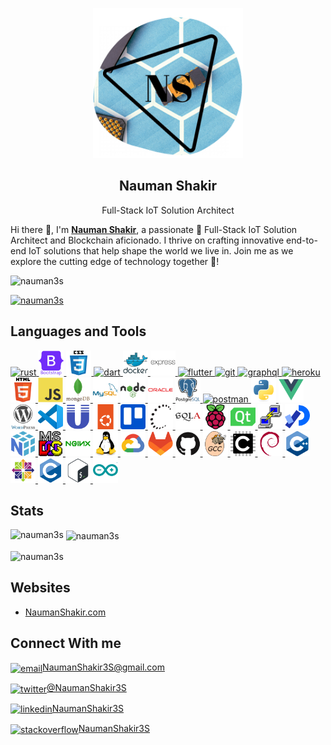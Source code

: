 <p align="center">
 <a href="https://NaumanShakir.com" target="_blank">
  <img width="240" src="logo.png" />  
  </a>
  <h2 align="center">Nauman Shakir</h2>
  
  <p align="center">Full-Stack IoT Solution Architect</p>
  
</p>

Hi there 👋, I'm <a href="https://naumanshakir.com/" target="_blank"><b>Nauman Shakir</b></a>, a passionate 🚀 Full-Stack IoT Solution Architect and Blockchain aficionado. I thrive on crafting innovative end-to-end IoT solutions that help shape the world we live in. Join me as we explore the cutting edge of technology together 🚀!

<p align="left"> <img src="https://komarev.com/ghpvc/?username=nauman3s&label=Profile%20views&color=0e75b6&style=flat" alt="nauman3s" /> </p>

<p align="left"> <a href="https://github.com/ryo-ma/github-profile-trophy"><img src="https://github-profile-trophy.vercel.app/?username=nauman3s&theme=onedark&row=3&column=4&margin-w=12&margin-h=10" alt="nauman3s" /></a> </p>

## Languages and Tools

<p align="left"> <a href="https://www.rust-lang.org" target="_blank"> <img src="https://commons.wikimedia.org/wiki/File:Rust_programming_language_black_logo.svg#/media/File:Rust_programming_language_black_logo.svg" alt="rust" width="40" height="40"/> </a> <a href="https://getbootstrap.com" target="_blank"> <img src="https://raw.githubusercontent.com/devicons/devicon/master/icons/bootstrap/bootstrap-plain-wordmark.svg" alt="bootstrap" width="40" height="40"/> </a>  <a href="https://www.w3schools.com/css/" target="_blank"> <img src="https://raw.githubusercontent.com/devicons/devicon/master/icons/css3/css3-original-wordmark.svg" alt="css3" width="40" height="40"/> </a> <a href="https://dart.dev" target="_blank"> <img src="https://www.vectorlogo.zone/logos/dartlang/dartlang-icon.svg" alt="dart" width="40" height="40"/> </a> <a href="https://www.docker.com/" target="_blank"> <img src="https://raw.githubusercontent.com/devicons/devicon/master/icons/docker/docker-original-wordmark.svg" alt="docker" width="40" height="40"/> </a> <a href="https://expressjs.com" target="_blank"> <img src="https://raw.githubusercontent.com/devicons/devicon/master/icons/express/express-original-wordmark.svg" alt="express" width="40" height="40"/> </a> <a href="https://flutter.dev" target="_blank"> <img src="https://www.vectorlogo.zone/logos/flutterio/flutterio-icon.svg" alt="flutter" width="40" height="40"/> </a> <a href="https://git-scm.com/" target="_blank"> <img src="https://www.vectorlogo.zone/logos/git-scm/git-scm-icon.svg" alt="git" width="40" height="40"/> </a> <a href="https://graphql.org" target="_blank"> <img src="https://www.vectorlogo.zone/logos/graphql/graphql-icon.svg" alt="graphql" width="40" height="40"/> </a> <a href="https://heroku.com" target="_blank"> <img src="https://www.vectorlogo.zone/logos/heroku/heroku-icon.svg" alt="heroku" width="40" height="40"/> </a> <a href="https://www.w3.org/html/" target="_blank"> <img src="https://raw.githubusercontent.com/devicons/devicon/master/icons/html5/html5-original-wordmark.svg" alt="html5" width="40" height="40"/> </a> <a href="https://developer.mozilla.org/en-US/docs/Web/JavaScript" target="_blank"> <img src="https://raw.githubusercontent.com/devicons/devicon/master/icons/javascript/javascript-original.svg" alt="javascript" width="40" height="40"/> </a> <a href="https://www.linux.org/" target="_blank"> <a href="https://www.mongodb.com/" target="_blank"> <img src="https://raw.githubusercontent.com/devicons/devicon/master/icons/mongodb/mongodb-original-wordmark.svg" alt="mongodb" width="40" height="40"/> </a> <a href="https://www.mysql.com/" target="_blank"> <img src="https://raw.githubusercontent.com/devicons/devicon/master/icons/mysql/mysql-original-wordmark.svg" alt="mysql" width="40" height="40"/> </a>  <a href="https://nodejs.org" target="_blank"> <img src="https://raw.githubusercontent.com/devicons/devicon/master/icons/nodejs/nodejs-original-wordmark.svg" alt="nodejs" width="40" height="40"/> </a> <a href="https://opencv.org/" target="_blank">  <a href="https://www.oracle.com/" target="_blank"> <img src="https://raw.githubusercontent.com/devicons/devicon/master/icons/oracle/oracle-original.svg" alt="oracle" width="40" height="40"/> </a> <a href="https://www.postgresql.org" target="_blank"> <img src="https://raw.githubusercontent.com/devicons/devicon/master/icons/postgresql/postgresql-original-wordmark.svg" alt="postgresql" width="40" height="40"/> </a> <a href="https://postman.com" target="_blank"> <img src="https://www.vectorlogo.zone/logos/getpostman/getpostman-icon.svg" alt="postman" width="40" height="40"/> </a> <a href="https://www.python.org" target="_blank"> <img src="https://raw.githubusercontent.com/devicons/devicon/master/icons/python/python-original.svg" alt="python" width="40" height="40"/> </a> <a href="https://vuejs.org/" target="_blank"> <img src="https://raw.githubusercontent.com/devicons/devicon/master/icons/vuejs/vuejs-original.svg" alt="vuejs" width="40" height="40"/> </a> 
 <a href="https://wordpress.com/" target="_blank"> <img src="https://raw.githubusercontent.com/devicons/devicon/master/icons/wordpress/wordpress-original.svg" alt="wordpress" width="40" height="40"/> </a>
  <a href="https://code.visualstudio.com/" target="_blank"> <img src="https://raw.githubusercontent.com/devicons/devicon/master/icons/vscode/vscode-original.svg" alt="vscode" width="40" height="40"/> </a>
   <a href="https://unix.org/" target="_blank"> <img src="https://raw.githubusercontent.com/devicons/devicon/master/icons/unix/unix-original.svg" alt="unix" width="40" height="40"/> </a>
 <a href="https://ubuntu.com/" target="_blank"> <img src="https://raw.githubusercontent.com/devicons/devicon/master/icons/ubuntu/ubuntu-plain.svg" alt="ubuntu" width="40" height="40"/> </a>
  <a href="https://trello.com/" target="_blank"> <img src="https://raw.githubusercontent.com/devicons/devicon/master/icons/trello/trello-plain.svg" alt="trello" width="40" height="40"/> </a>
   <a href="https://en.wikipedia.org/wiki/Secure_Shell" target="_blank"> <img src="https://raw.githubusercontent.com/devicons/devicon/master/icons/ssh/ssh-original.svg" alt="ssh" width="40" height="40"/> </a>
    <a href="https://www.sqlalchemy.org/" target="_blank"> <img src="https://raw.githubusercontent.com/devicons/devicon/master/icons/sqlalchemy/sqlalchemy-original.svg" alt="sqlalchemy" width="40" height="40"/> </a>
 <a href="https://www.raspberrypi.org/" target="_blank"> <img src="https://raw.githubusercontent.com/devicons/devicon/master/icons/raspberrypi/raspberrypi-original.svg" alt="raspberrypi" width="40" height="40"/> </a>
 <a href="https://www.qt.io/" target="_blank"> <img src="https://raw.githubusercontent.com/devicons/devicon/master/icons/qt/qt-original.svg" alt="qt" width="40" height="40"/> </a>
 <a href="https://www.putty.org/" target="_blank"> <img src="https://raw.githubusercontent.com/devicons/devicon/master/icons/putty/putty-original.svg" alt="putty" width="40" height="40"/> </a>
 <a href="https://processing.org/" target="_blank"> <img src="https://raw.githubusercontent.com/devicons/devicon/master/icons/processing/processing-original.svg" alt="processing" width="40" height="40"/> </a>
 <a href="https://numpy.org/" target="_blank"> <img src="https://raw.githubusercontent.com/devicons/devicon/master/icons/numpy/numpy-original.svg" alt="numpy" width="40" height="40"/> </a>
 <a href="https://en.wikipedia.org/wiki/MS-DOS" target="_blank"> <img src="https://raw.githubusercontent.com/devicons/devicon/master/icons/msdos/msdos-original.svg" alt="msdos" width="40" height="40"/> </a>
 <a href="https://www.nginx.com/" target="_blank"> <img src="https://raw.githubusercontent.com/devicons/devicon/master/icons/nginx/nginx-original.svg" alt="nginx" width="40" height="40"/> </a>
 <a href="https://www.linux.org/" target="_blank"> <img src="https://raw.githubusercontent.com/devicons/devicon/master/icons/linux/linux-original.svg" alt="linux" width="40" height="40"/> </a>
 <a href="https://cloud.google.com/" target="_blank"> <img src="https://raw.githubusercontent.com/devicons/devicon/master/icons/googlecloud/googlecloud-original.svg" alt="googlecloud" width="40" height="40"/> </a>
 <a href="https://about.gitlab.com/" target="_blank"> <img src="https://raw.githubusercontent.com/devicons/devicon/master/icons/gitlab/gitlab-original.svg" alt="gitlab" width="40" height="40"/> </a>
 <a href="https://github.com/" target="_blank"> <img src="https://raw.githubusercontent.com/devicons/devicon/master/icons/github/github-original.svg" alt="github" width="40" height="40"/> </a>
 <a href="https://gcc.gnu.org/" target="_blank"> <img src="https://raw.githubusercontent.com/devicons/devicon/master/icons/gcc/gcc-original.svg" alt="gcc" width="40" height="40"/> </a>
 <a href="https://en.wikipedia.org/wiki/Embedded_C" target="_blank"> <img src="https://raw.githubusercontent.com/devicons/devicon/master/icons/embeddedc/embeddedc-original.svg" alt="embeddedc" width="40" height="40"/> </a>
 <a href="https://www.debian.org/" target="_blank"> <img src="https://raw.githubusercontent.com/devicons/devicon/master/icons/debian/debian-original.svg" alt="debian" width="40" height="40"/> </a>
 <a href="https://isocpp.org/" target="_blank"> <img src="https://raw.githubusercontent.com/devicons/devicon/master/icons/cplusplus/cplusplus-original.svg" alt="cplusplus" width="40" height="40"/> </a>
 <a href="https://www.centos.org/" target="_blank"> <img src="https://raw.githubusercontent.com/devicons/devicon/master/icons/centos/centos-original.svg" alt="centos" width="40" height="40"/> </a>
 <a href="https://en.wikipedia.org/wiki/C_(programming_language)" target="_blank"> <img src="https://raw.githubusercontent.com/devicons/devicon/master/icons/c/c-original.svg" alt="c" width="40" height="40"/> </a>
 <a href="https://www.gnu.org/software/bash/" target="_blank"> <img src="https://raw.githubusercontent.com/devicons/devicon/master/icons/bash/bash-original.svg" alt="bash" width="40" height="40"/> </a>
 <a href="https://www.arduino.cc/" target="_blank"> <img src="https://raw.githubusercontent.com/devicons/devicon/master/icons/arduino/arduino-original.svg" alt="arduino" width="40" height="40"/> </a>

 </p>

## Stats

<p><img align="left" src="https://github-readme-stats.vercel.app/api/top-langs?username=nauman3s&show_icons=true&locale=en&layout=compact&count_private=true&theme=radical&langs_count=10" alt="nauman3s" /></p>

<p>&nbsp;<img align="center" src="https://github-readme-stats.vercel.app/api?username=nauman3s&show_icons=true&locale=en&count_private=true&theme=radical" alt="nauman3s" /></p>

<p><img align="center" src="https://github-readme-streak-stats.herokuapp.com/?user=nauman3s&theme=radical" alt="nauman3s" /></p>

## Websites

<!-- BLOG-POST-LIST:START -->
- [NaumanShakir.com](https://NaumanShakir.com)
<!-- - [Product In-Development](https://Imsaar.com) -->
<!-- BLOG-POST-LIST:END -->

## Connect With me


 <p align="left" float="left">
 
  
  <a href="mailto:naumanshakir3s@gmail.com"><img align="center"  src="https://img.icons8.com/color/96/000000/gmail.png" alt="email" width="32" />NaumanShakir3S@gmail.com</a>

  <a href="https://twitter.com/NaumanShakir3S"><img align="center"  src="https://img.icons8.com/color/96/000000/twitter-squared.png" alt="twitter" width="32" />@NaumanShakir3S</a>
 
 

  <a href="https://www.linkedin.com/in/NaumanShakir3S"><img align="center"  src="https://img.icons8.com/color/96/000000/linkedin.png" alt="linkedin" width="32" />NaumanShakir3S</a>
  
  <a href="https://stackoverflow.com/users/5144315/nauman-shakir"><img align="center"  src="https://img.icons8.com/color/96/000000/stackoverflow.png" alt="stackoverflow" width="32" />NaumanShakir3S</a>

 </p>


<!-- <p  align="center">
  <img src="https://visitor-badge.glitch.me/badge?page_id=matyo91.matyo91" alt="visitor badge"/>
</p> -->
